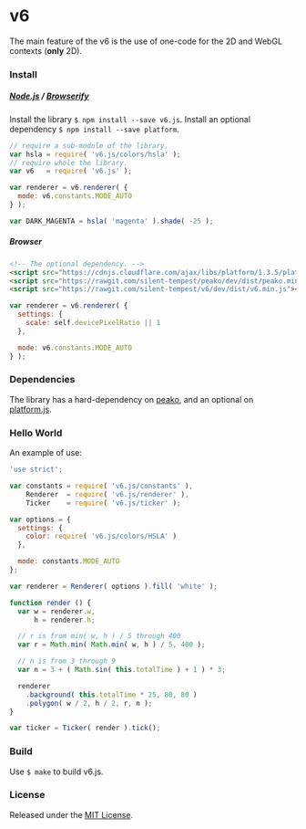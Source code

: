 # v6

The main feature of the v6 is the use of one-code for the 2D and WebGL contexts (**only** 2D).

### Install

##### [Node.js](https://nodejs.org/en/about/) / [Browserify](http://browserify.org/)

Install the library `$ npm install --save v6.js`. Install an optional dependency `$ npm install --save platform`.

```javascript
// require a sub-module of the library.
var hsla = require( 'v6.js/colors/hsla' );
// require whole the library.
var v6   = require( 'v6.js' );

var renderer = v6.renderer( {
  mode: v6.constants.MODE_AUTO
} );

var DARK_MAGENTA = hsla( 'magenta' ).shade( -25 );
```

##### Browser

```html
<!-- The optional dependency. -->
<script src="https://cdnjs.cloudflare.com/ajax/libs/platform/1.3.5/platform.min.js"></script>
<script src="https://rawgit.com/silent-tempest/peako/dev/dist/peako.min.js"></script>
<script src="https://rawgit.com/silent-tempest/v6/dev/dist/v6.min.js"></script>
```

```javascript
var renderer = v6.renderer( {
  settings: {
    scale: self.devicePixelRatio || 1
  },

  mode: v6.constants.MODE_AUTO
} );
```

### Dependencies

The library has a hard-dependency on [peako](https://github.com/silent-tempest/peako), and an optional on [platform.js](https://github.com/bestiejs/platform.js).

### Hello World

An example of use:

```javascript
'use strict';

var constants = require( 'v6.js/constants' ),
    Renderer  = require( 'v6.js/renderer' ),
    Ticker    = require( 'v6.js/ticker' );

var options = {
  settings: {
    color: require( 'v6.js/colors/HSLA' )
  },

  mode: constants.MODE_AUTO
};

var renderer = Renderer( options ).fill( 'white' );

function render () {
  var w = renderer.w,
      h = renderer.h;

  // r is from min( w, h ) / 5 through 400
  var r = Math.min( Math.min( w, h ) / 5, 400 );

  // n is from 3 through 9
  var n = 3 + ( Math.sin( this.totalTime ) + 1 ) * 3;

  renderer
    .background( this.totalTime * 25, 80, 80 )
    .polygon( w / 2, h / 2, r, n );
}

var ticker = Ticker( render ).tick();
```

### Build

Use `$ make` to build v6.js.

### License

Released under the [MIT License](LICENSE).
